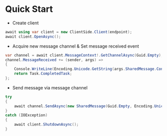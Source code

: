 # Quick Start

- Create client
```c#
await using var client = new ClientSide.Client(endpoint);
await client.OpenAsync();
```

- Acquire new message channel & Set message received event
```c#
var channel = await client.MessageContext!.GetChannelAsync(Guid.Empty);
channel.MessageReceived += (sender, args) =>
{
    Console.WriteLine(Encoding.Unicode.GetString(args.SharedMessage.Content));
    return Task.CompletedTask;
};
```

- Send message via message channel
```c#
try
{
    await channel.SendAsync(new SharedMessage(Guid.Empty, Encoding.Unicode.GetBytes(line)));
}
catch (IOException)
{
    await client.ShutdownAsync();
}
```